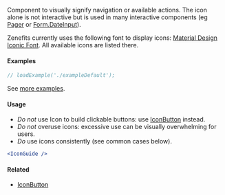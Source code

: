 Component to visually signify navigation or available actions. The icon alone is not interactive but is used in many interactive components
(eg [Pager](#!/Pager) or [Form.DateInput](#!/Form.DateInput)).

Zenefits currently uses the following font to display icons: [Material Design Iconic Font](http://zavoloklom.github.io/material-design-iconic-font/icons.html). All
available icons are listed there.

#### Examples

```jsx
// loadExample('./exampleDefault');
```

See [more examples](http://ui.zenefits.com/app/stories/?selectedKind=zbase|Icon).

#### Usage

- _Do not_ use Icon to build clickable buttons: use [IconButton](#!/IconButton) instead.
- _Do not_ overuse icons: excessive use can be visually overwhelming for users.
- _Do_ use icons consistently (see common cases below).

```jsx noeditor
<IconGuide />
```

#### Related

- [IconButton](#!/IconButton)

